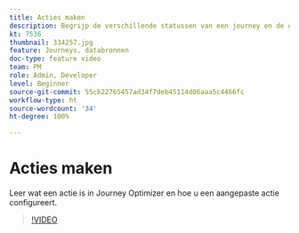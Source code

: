```yaml
---
title: Acties maken
description: Begrijp de verschillende statussen van een journey en de gevolgen van publiceren.
kt: 7536
thumbnail: 334257.jpg
feature: Journeys, databronnen
doc-type: feature video
team: PM
role: Admin, Developer
level: Beginner
source-git-commit: 55cb22765457ad34f7deb45114d06aaa5c4466fc
workflow-type: ht
source-wordcount: '34'
ht-degree: 100%

---
```



# Acties maken

Leer wat een actie is in Journey Optimizer en hoe u een aangepaste actie configureert.

>[!VIDEO](https://video.tv.adobe.com/v/334257?quality=12)
